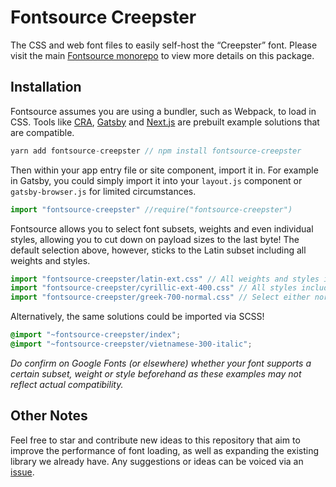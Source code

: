 # Fontsource Creepster

The CSS and web font files to easily self-host the “Creepster” font. Please visit the main [Fontsource monorepo](https://github.com/DecliningLotus/fontsource) to view more details on this package.

## Installation

Fontsource assumes you are using a bundler, such as Webpack, to load in CSS. Tools like [CRA](https://create-react-app.dev/), [Gatsby](https://www.gatsbyjs.org/) and [Next.js](https://nextjs.org/) are prebuilt example solutions that are compatible.

```javascript
yarn add fontsource-creepster // npm install fontsource-creepster
```

Then within your app entry file or site component, import it in. For example in Gatsby, you could simply import it into your `layout.js` component or `gatsby-browser.js` for limited circumstances.

```javascript
import "fontsource-creepster" //require("fontsource-creepster")
```

Fontsource allows you to select font subsets, weights and even individual styles, allowing you to cut down on payload sizes to the last byte! The default selection above, however, sticks to the Latin subset including all weights and styles.

```javascript
import "fontsource-creepster/latin-ext.css" // All weights and styles included.
import "fontsource-creepster/cyrillic-ext-400.css" // All styles included.
import "fontsource-creepster/greek-700-normal.css" // Select either normal or italic.
```

Alternatively, the same solutions could be imported via SCSS!

```scss
@import "~fontsource-creepster/index";
@import "~fontsource-creepster/vietnamese-300-italic";
```

_Do confirm on Google Fonts (or elsewhere) whether your font supports a certain subset, weight or style beforehand as these examples may not reflect actual compatibility._

## Other Notes

Feel free to star and contribute new ideas to this repository that aim to improve the performance of font loading, as well as expanding the existing library we already have. Any suggestions or ideas can be voiced via an [issue](https://github.com/DecliningLotus/fontsource/issues).
